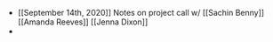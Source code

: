 - [[September 14th, 2020]] Notes on project call w/ [[Sachin Benny]] [[Amanda Reeves]] [[Jenna Dixon]]
- 
